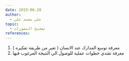 ```yaml
---
date: 2019-06-20
author:
  - علي محمد علي
topic:
  - تصحيح التصورات
references:
---
```

1. معرفة توسع المدارك عند الانسان ( تغير من طريقة تفكيره )
2. معرفة تقتدي خطوات عملية للوصول الي النتيجة المرغوب فيها  

